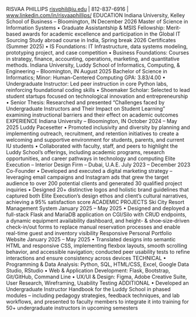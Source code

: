 RISVAA PHILLIPS
risvphil@iu.edu | 812-837-6916 | www.linkedin.com/in/risvaaphillips/
EDUCATION
Indiana University, Kelley School of Business – Bloomington, IN December 2026
Master of Science in Information Systems
•
Graduate Assistantship & MSIS Fellowship: Merit-based awards for academic excellence and participation in the Global IT Sourcing Study abroad course in India, Spring break 2026
Certificates (Summer 2025)
•
IS Foundations: IT Infrastructure, data systems modeling, prototyping project, and case competition
•
Business Foundations: Courses in strategy, finance, accounting, operations, marketing, and quantitative methods.
Indiana University, Luddy School of Informatics, Computing, & Engineering – Bloomington, IN August 2025
Bachelor of Science in Informatics; Minor: Human-Centered Computing GPA: 3.83/4.00
•
Undergraduate Instructor: Led peer instruction in core Python labs, reinforcing foundational coding skills
•
Shoemaker Scholar: Selected to lead student startups focused on technological innovation and entrepreneurship
•
Senior Thesis: Researched and presented “Challenges faced by Undergraduate Instructors and Their Impact on Student Learning” examining instructional barriers and their effect on academic outcomes
EXPERIENCE
Indiana University – Bloomington, IN October 2024 – May 2025
Luddy Pacesetter
•
Promoted inclusivity and diversity by planning and implementing outreach, recruitment, and retention initiatives to create a welcoming and supportive environment for students, parents, and current IU students
•
Collaborated with faculty, staff, and peers to highlight the Luddy School’s offerings, including academic programs, research opportunities, and career pathways in technology and computing
Elite Execution – Interior Design Firm – Dubai, U.A.E. July 2023 – December 2023
Co-Founder
•
Developed and executed a digital marketing strategy – leveraging email campaigns and Instagram ads that grew the target audience to over 200 potential clients and generated 30 qualified project inquiries
•
Designed 20+ distinctive logos and holistic brand guidelines that captured both Elite Execution’s design ethos and client’s cultural narratives, achieving a 95% satisfaction score
ACADEMIC PROJECTS
Ski City Resort Management System January 2025 – May 2025
•
Designed and deployed a full-stack Flask and MariaDB application on CGI/Silo with CRUD endpoints, a dynamic equipment availability dashboard, and height- & shoe‑size‑driven check-in/out forms to replace manual reservation processes and enable real-time guest and inventory visibility
Responsive Personal Portfolio Website January 2025 – May 2025
•
Translated designs into semantic HTML and responsive CSS, implementing flexbox layouts, smooth scrolling behavior, and accessible navigation; conducted peer usability tests to refine interactions and ensure consistency across devices
TECHNICAL
•
Programming & Data Analysis: Python, SQL, HTML/CSS, Excel, Google Data Studio, RStudio
•
Web & Application Development: Flask, Bootstrap, Git/GitHub, Command Line
•
UX/UI & Design: Figma, Adobe Creative Suite, User Research, Wireframing, Usability Testing
ADDITIONAL
•
Developed an Undergraduate Instructor Handbook for the Luddy School in phased modules – including pedagogy strategies, feedback techniques, and lab workflows, and presented to faculty members to integrate it into training for 50+ undergraduate instructors in upcoming semesters